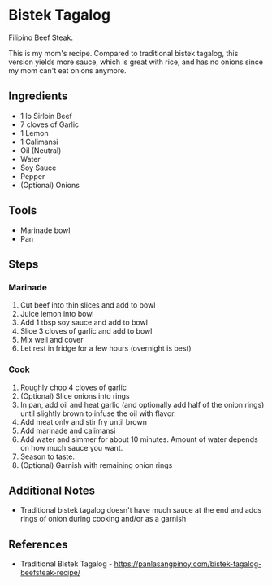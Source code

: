 Bistek Tagalog
======
Filipino Beef Steak.

This is my mom's recipe. Compared to traditional bistek tagalog, this version yields more sauce, which is great with rice, and has no onions since my mom can't eat onions anymore.

## Ingredients
* 1 lb Sirloin Beef
* 7 cloves of Garlic
* 1 Lemon
* 1 Calimansi
* Oil (Neutral)
* Water
* Soy Sauce
* Pepper
* (Optional) Onions

## Tools
* Marinade bowl
* Pan

## Steps
### Marinade
1. Cut beef into thin slices and add to bowl
1. Juice lemon into bowl
1. Add 1 tbsp soy sauce and add to bowl
1. Slice 3 cloves of garlic and add to bowl
1. Mix well and cover
1. Let rest in fridge for a few hours (overnight is best)
### Cook
1. Roughly chop 4 cloves of garlic
1. (Optional) Slice onions into rings
1. In pan, add oil and heat garlic (and optionally add half of the onion rings) until slightly brown to infuse the oil with flavor.
1. Add meat only and stir fry until brown
1. Add marinade and calimansi
1. Add water and simmer for about 10 minutes. Amount of water depends on how much sauce you want.
1. Season to taste.
1. (Optional) Garnish with remaining onion rings

## Additional Notes
* Traditional bistek tagalog doesn't have much sauce at the end and adds rings of onion during cooking and/or as a garnish

## References
* Traditional Bistek Tagalog - https://panlasangpinoy.com/bistek-tagalog-beefsteak-recipe/